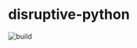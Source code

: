 # disruptive-python
![build](https://github.com/disruptive-technologies/disruptive-python/.github/workflows/python-package.yml/badge.svg)
